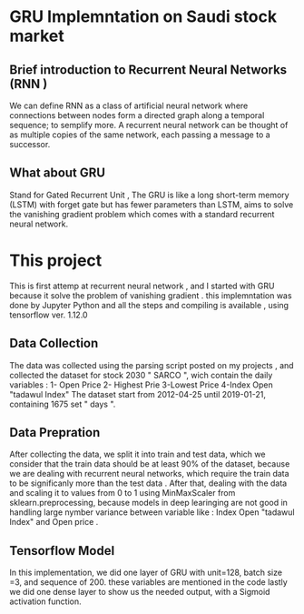# GRU Implemntation on Saudi stock market 

## Brief introduction to Recurrent Neural Networks (RNN ) 
We can define RNN as a class of artificial neural network where connections between nodes form a directed graph along a temporal sequence; to semplify more. A recurrent neural network can be thought of as multiple copies of the same network, each passing a message to a successor.

## What about GRU 
Stand for Gated Recurrent Unit , The GRU is like a long short-term memory (LSTM) with forget gate but has fewer parameters than LSTM, aims to solve the vanishing gradient problem which comes with a standard recurrent neural network.

# This project 
This is first attemp at recurrent neural network , and I started with GRU because it solve the problem of vanishing gradient . 
this implemntation was done by Jupyter Python and all the steps and compiling is available , using tensorflow ver. 1.12.0  

## Data Collection 
The data was collected using the parsing script posted on my projects , and collected the dataset for stock 2030 " SARCO ", wich contain the daily variables : 
1- Open Price   2- Highest Prie   3-Lowest Price  4-Index Open "tadawul Index"
The dataset start from 2012-04-25 until 2019-01-21, containing 1675 set " days ". 

## Data Prepration
After collecting the data, we split it into train and test data, which we consider that the train data should be at least 90% of the dataset, because we are dealing with recurrent neural networks, which require the train data to be significanly more than the test data . 
After that, dealing with the data and scaling it to values from 0 to 1 using MinMaxScaler from sklearn.preprocessing, because models in deep learinging are not good in handling large nymber variance between variable like : Index Open "tadawul Index" and Open price . 

## Tensorflow Model
In this implementation, we did one layer of GRU with unit=128, batch size =3, and sequence of 200. these variables are mentioned in the code lastly we did one dense layer to show us the needed output, with a Sigmoid activation function.  
